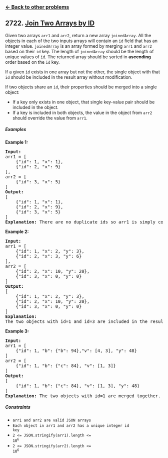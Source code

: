 ### [&#8592; Back to other problems](../../README.md)

## 2722. [Join Two Arrays by ID](https://leetcode.com/problems/join-two-arrays-by-id/)

Given two arrays `arr1` and `arr2`, return a new array `joinedArray`. All the objects in each of the
two
inputs arrays will contain an `id` field that has an integer value. `joinedArray` is an array formed
by
merging `arr1` and `arr2` based on their `id` key. The length of `joinedArray` should be the length
of
unique values of `id`. The returned array should be sorted in **ascending** order based on the `id`
key.

If a given `id` exists in one array but not the other, the single object with that `id` should be
included in the result array without modification.

If two objects share an `id`, their properties should be merged into a single object:

* If a key only exists in one object, that single key-value pair should be included in the object.
* If a key is included in both objects, the value in the object from `arr2` should override the
  value
  from `arr1`.

##### Examples

**Example 1:**

<pre>
<b>Input:</b>
arr1 = [
    {"id": 1, "x": 1},
    {"id": 2, "x": 9}
], 
arr2 = [
    {"id": 3, "x": 5}
]
<b>Output:</b>
[
    {"id": 1, "x": 1},
    {"id": 2, "x": 9},
    {"id": 3, "x": 5}
]
<b>Explanation:</b> There are no duplicate ids so arr1 is simply concatenated with arr2.
</pre>

**Example 2:**

<pre>
<b>Input:</b>
arr1 = [
    {"id": 1, "x": 2, "y": 3},
    {"id": 2, "x": 3, "y": 6}
], 
arr2 = [
    {"id": 2, "x": 10, "y": 20},
    {"id": 3, "x": 0, "y": 0}
]
<b>Output:</b>
[
    {"id": 1, "x": 2, "y": 3},
    {"id": 2, "x": 10, "y": 20},
    {"id": 3, "x": 0, "y": 0}
]
<b>Explanation:</b>
The two objects with id=1 and id=3 are included in the result array without modification. The two objects with id=2 are merged together. The keys from arr2 override the values in arr1.
</pre>

**Example 3:**

<pre>
<b>Input:</b>
arr1 = [
    {"id": 1, "b": {"b": 94},"v": [4, 3], "y": 48}
]
arr2 = [
    {"id": 1, "b": {"c": 84}, "v": [1, 3]}
]
<b>Output:</b>
[
    {"id": 1, "b": {"c": 84}, "v": [1, 3], "y": 48}
]
<b>Explanation:</b> The two objects with id=1 are merged together. For the keys "b" and "v" the values from arr2 are used. Since the key "y" only exists in arr1, that value is taken form arr1.
</pre>

##### Constraints

* <code>arr1 and arr2 are valid JSON arrays</code>
* <code>Each object in arr1 and arr2 has a unique integer id key</code>
* <code>2 <= JSON.stringify(arr1).length <= 10<sup>6</sup></code>
* <code>2 <= JSON.stringify(arr2).length <= 10<sup>6</sup></code>

